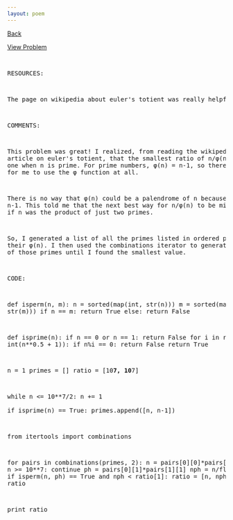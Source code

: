 ```yaml
---
layout: poem
---
```



<html><head><title>Euler - Problem 70</title>
<script type="text/javascript">

  var _gaq = _gaq || [];
  _gaq.push(['_setAccount', 'UA-16960753-5']);
  _gaq.push(['_trackPageview']);

  (function() {
    var ga = document.createElement('script'); ga.type = 'text/javascript'; ga.async = true;
    ga.src = ('https:' == document.location.protocol ? 'https://ssl' : 'http://www') + '.google-analytics.com/ga.js';
    var s = document.getElementsByTagName('script')[0]; s.parentNode.insertBefore(ga, s);
  })();

</script></head><body><p><a href="../index.html">Back</a></p>
<p><a href="http://projecteuler.net/problem=70" target="_blank">View Problem</a></p>
<pre>

RESOURCES:

The page on wikipedia about euler's totient was really helpful.


COMMENTS:

This problem was great! I realized, from reading the wikipedia article on 
euler's totient, that the smallest ratio of n/&phi;(n) will be one when n is 
prime. For prime numbers, &phi;(n) = n-1, so there was no need for me to use 
the &phi; function at all. 

There is no way that &phi;(n) could be a palendrome of n because &phi;(n) = n-1. 
This told me that the next best way for n/&phi;(n) to be minimized was if n 
was the product of just two primes.

So, I generated a list of all the primes listed in ordered pairs with 
their &phi;(n). I then used the combinations iterator to generate all pairs of 
those primes until I found the smallest value.


CODE:

def isperm(n, m):
	n = sorted(map(int, str(n)))
	m = sorted(map(int, str(m)))
	if n == m:
		return True
	else:
		return False

def isprime(n):
	if n == 0 or n == 1: return False
	for i in range(2, int(n**0.5 + 1)):
		if n%i == 0: return False
	return True


n = 1
primes = []
ratio = [10**7, 10**7]

while n <= 10**7/2:
	n += 1	
	if isprime(n) == True: 
		primes.append([n, n-1])

from itertools import combinations

for pairs in combinations(primes, 2):
	n = pairs[0][0]*pairs[1][0]
	if n >= 10**7:
		continue
	ph = pairs[0][1]*pairs[1][1]
	nph = n/float(ph)
	if isperm(n, ph) == True and nph < ratio[1]:
		ratio = [n, nph]
		print ratio
		
print ratio


</pre></body></html>
